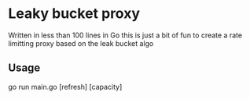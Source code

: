# Leaky bucket proxy

Written in less than 100 lines in Go this is just a bit of fun to create a rate limitting proxy based on the leak bucket algo

## Usage

go run main.go [refresh] [capacity]
